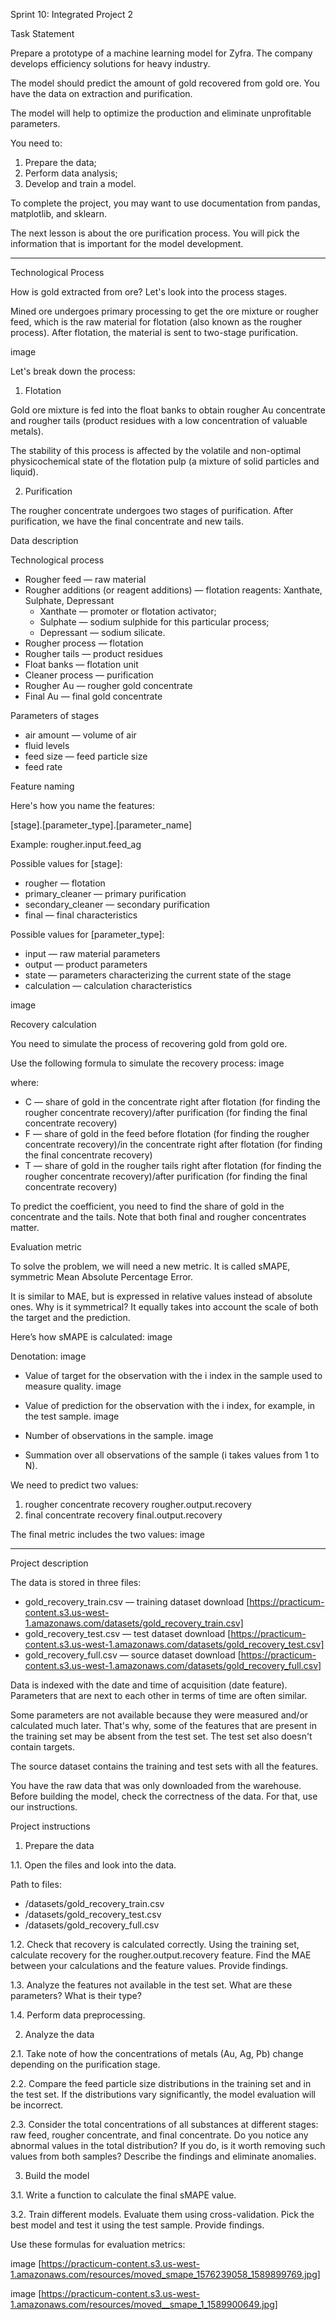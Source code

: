 Sprint 10: Integrated Project 2

Task Statement

Prepare a prototype of a machine learning model for Zyfra. The company develops efficiency solutions for heavy industry.

The model should predict the amount of gold recovered from gold ore. You have the data on extraction and purification.

The model will help to optimize the production and eliminate unprofitable parameters.

You need to:
1. Prepare the data;
2. Perform data analysis;
3. Develop and train a model.

To complete the project, you may want to use documentation from pandas, matplotlib, and sklearn.

The next lesson is about the ore purification process. You will pick the information that is important for the model development.



________________




Technological Process

How is gold extracted from ore? Let's look into the process stages.

Mined ore undergoes primary processing to get the ore mixture or rougher feed, which is the raw material for flotation (also known as the rougher process). After flotation, the material is sent to two-stage purification.

image

Let's break down the process:

1. Flotation

Gold ore mixture is fed into the float banks to obtain rougher Au concentrate and rougher tails (product residues with a low concentration of valuable metals).

The stability of this process is affected by the volatile and non-optimal physicochemical state of the flotation pulp (a mixture of solid particles and liquid).

2. Purification

The rougher concentrate undergoes two stages of purification. After purification, we have the final concentrate and new tails.

Data description

Technological process
- Rougher feed — raw material
- Rougher additions (or reagent additions) — flotation reagents: Xanthate, Sulphate, Depressant
  - Xanthate — promoter or flotation activator;
  - Sulphate — sodium sulphide for this particular process;
  - Depressant — sodium silicate.
- Rougher process — flotation
- Rougher tails — product residues
- Float banks — flotation unit
- Cleaner process — purification
- Rougher Au — rougher gold concentrate
- Final Au — final gold concentrate

Parameters of stages
- air amount — volume of air
- fluid levels
- feed size — feed particle size
- feed rate

Feature naming

Here's how you name the features:

[stage].[parameter_type].[parameter_name]

Example: rougher.input.feed_ag

Possible values for [stage]:
- rougher — flotation
- primary_cleaner — primary purification
- secondary_cleaner — secondary purification
- final — final characteristics

Possible values for [parameter_type]:
- input — raw material parameters
- output — product parameters
- state — parameters characterizing the current state of the stage
- calculation — calculation characteristics

image

Recovery calculation

You need to simulate the process of recovering gold from gold ore.

Use the following formula to simulate the recovery process:
image

where:
- C — share of gold in the concentrate right after flotation (for finding the rougher concentrate recovery)/after purification (for finding the final concentrate recovery)
- F — share of gold in the feed before flotation (for finding the rougher concentrate recovery)/in the concentrate right after flotation (for finding the final concentrate recovery)
- T — share of gold in the rougher tails right after flotation (for finding the rougher concentrate recovery)/after purification (for finding the final concentrate recovery)

To predict the coefficient, you need to find the share of gold in the concentrate and the tails. Note that both final and rougher concentrates matter.

Evaluation metric

To solve the problem, we will need a new metric. It is called sMAPE, symmetric Mean Absolute Percentage Error. 

It is similar to MAE, but is expressed in relative values instead of absolute ones. Why is it symmetrical? It equally takes into account the scale of both the target and the prediction.

Here’s how sMAPE is calculated:
image

Denotation:
image

- Value of target for the observation with the i index in the sample used to measure quality.
image

- Value of prediction for the observation with the i index, for example, in the test sample.
image

- Number of observations in the sample.
image

- Summation over all observations of the sample (i takes values from 1 to N).

We need to predict two values:
1. rougher concentrate recovery rougher.output.recovery
2. final concentrate recovery final.output.recovery

The final metric includes the two values:
image




________________




Project description

The data is stored in three files:
- gold_recovery_train.csv — training dataset download [https://practicum-content.s3.us-west-1.amazonaws.com/datasets/gold_recovery_train.csv]
- gold_recovery_test.csv — test dataset download [https://practicum-content.s3.us-west-1.amazonaws.com/datasets/gold_recovery_test.csv]
- gold_recovery_full.csv — source dataset download [https://practicum-content.s3.us-west-1.amazonaws.com/datasets/gold_recovery_full.csv]

Data is indexed with the date and time of acquisition (date feature). Parameters that are next to each other in terms of time are often similar.

Some parameters are not available because they were measured and/or calculated much later. That's why, some of the features that are present in the training set may be absent from the test set. The test set also doesn't contain targets.

The source dataset contains the training and test sets with all the features.

You have the raw data that was only downloaded from the warehouse. Before building the model, check the correctness of the data. For that, use our instructions.

Project instructions

1. Prepare the data

1.1. Open the files and look into the data.

Path to files:
- /datasets/gold_recovery_train.csv
- /datasets/gold_recovery_test.csv
- /datasets/gold_recovery_full.csv

1.2. Check that recovery is calculated correctly. Using the training set, calculate recovery for the rougher.output.recovery feature. Find the MAE between your calculations and the feature values. Provide findings.

1.3. Analyze the features not available in the test set. What are these parameters? What is their type?

1.4. Perform data preprocessing.

2. Analyze the data

2.1. Take note of how the concentrations of metals (Au, Ag, Pb) change depending on the purification stage.

2.2. Compare the feed particle size distributions in the training set and in the test set. If the distributions vary significantly, the model evaluation will be incorrect.

2.3. Consider the total concentrations of all substances at different stages: raw feed, rougher concentrate, and final concentrate. Do you notice any abnormal values in the total distribution? If you do, is it worth removing such values from both samples? Describe the findings and eliminate anomalies. 

3. Build the model

3.1. Write a function to calculate the final sMAPE value.

3.2. Train different models. Evaluate them using cross-validation. Pick the best model and test it using the test sample. Provide findings.

Use these formulas for evaluation metrics:

image [https://practicum-content.s3.us-west-1.amazonaws.com/resources/moved_smape_1576239058_1589899769.jpg]

image [https://practicum-content.s3.us-west-1.amazonaws.com/resources/moved__smape_1_1589900649.jpg]



